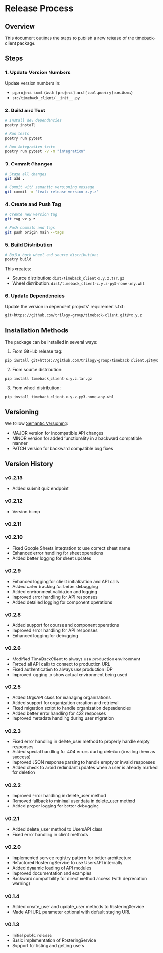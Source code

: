 # Release Process

## Overview
This document outlines the steps to publish a new release of the timeback-client package.

## Steps

### 1. Update Version Numbers
Update version numbers in:
- `pyproject.toml` (both `[project]` and `[tool.poetry]` sections)
- `src/timeback_client/__init__.py`

### 2. Build and Test
```bash
# Install dev dependencies
poetry install

# Run tests
poetry run pytest

# Run integration tests
poetry run pytest -v -m "integration"
```

### 3. Commit Changes
```bash
# Stage all changes
git add .

# Commit with semantic versioning message
git commit -m "feat: release version x.y.z"
```

### 4. Create and Push Tag
```bash
# Create new version tag
git tag vx.y.z

# Push commits and tags
git push origin main --tags
```

### 5. Build Distribution
```bash
# Build both wheel and source distributions
poetry build
```
This creates:
- Source distribution: `dist/timeback_client-x.y.z.tar.gz`
- Wheel distribution: `dist/timeback_client-x.y.z-py3-none-any.whl`

### 6. Update Dependencies
Update the version in dependent projects' requirements.txt:
```
git+https://github.com/trilogy-group/timeback-client.git@vx.y.z
```

## Installation Methods
The package can be installed in several ways:

1. From GitHub release tag:
```bash
pip install git+https://github.com/trilogy-group/timeback-client.git@vx.y.z
```

2. From source distribution:
```bash
pip install timeback_client-x.y.z.tar.gz
```

3. From wheel distribution:
```bash
pip install timeback_client-x.y.z-py3-none-any.whl
```

## Versioning
We follow [Semantic Versioning](https://semver.org/):
- MAJOR version for incompatible API changes
- MINOR version for added functionality in a backward compatible manner
- PATCH version for backward compatible bug fixes

## Version History

### v0.2.13
- Added submit quiz endpoint

### v0.2.12
- Version bump

### v0.2.11

### v0.2.10
- Fixed Google Sheets integration to use correct sheet name
- Enhanced error handling for sheet operations
- Added better logging for sheet updates

### v0.2.9
- Enhanced logging for client initialization and API calls
- Added caller tracking for better debugging
- Added environment validation and logging
- Improved error handling for API responses
- Added detailed logging for component operations

### v0.2.8
- Added support for course and component operations
- Improved error handling for API responses
- Enhanced logging for debugging

### v0.2.6
- Modified TimeBackClient to always use production environment
- Forced all API calls to connect to production URL
- Fixed authentication to always use production IDP
- Improved logging to show actual environment being used

### v0.2.5
- Added OrgsAPI class for managing organizations
- Added support for organization creation and retrieval
- Fixed migration script to handle organization dependencies
- Added better error handling for 422 responses
- Improved metadata handling during user migration

### v0.2.3
- Fixed error handling in delete_user method to properly handle empty responses
- Added special handling for 404 errors during deletion (treating them as success)
- Improved JSON response parsing to handle empty or invalid responses
- Added check to avoid redundant updates when a user is already marked for deletion

### v0.2.2
- Improved error handling in delete_user method
- Removed fallback to minimal user data in delete_user method
- Added proper logging for better debugging

### v0.2.1
- Added delete_user method to UsersAPI class
- Fixed error handling in client methods

### v0.2.0
- Implemented service registry pattern for better architecture
- Refactored RosteringService to use UsersAPI internally
- Added dynamic loading of API modules
- Improved documentation and examples
- Backward compatibility for direct method access (with deprecation warning)

### v0.1.4
- Added create_user and update_user methods to RosteringService
- Made API URL parameter optional with default staging URL

### v0.1.3
- Initial public release
- Basic implementation of RosteringService
- Support for listing and getting users 